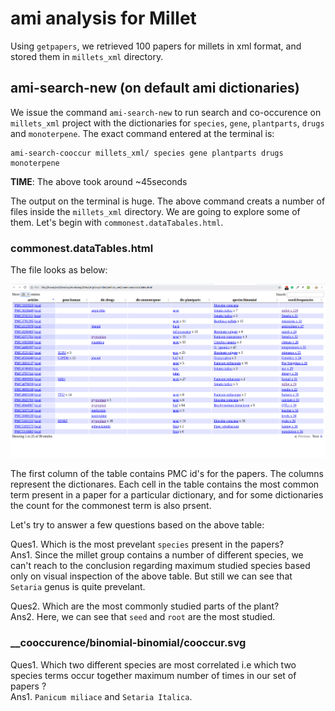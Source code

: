 # ami analysis for Millet

Using `getpapers`, we retrieved 100 papers for millets in xml format, and stored them in `millets_xml` directory.

## ami-search-new (on default ami dictionaries)
We issue the command `ami-search-new` to run search and co-occurence on `millets_xml` project with the dictionaries for `species`, `gene`, `plantparts`, `drugs` and `monoterpene`. The exact command entered at the terminal is:
```
ami-search-cooccur millets_xml/ species gene plantparts drugs monoterpene
```

**TIME**: The above took around ~45seconds

The output on the terminal is huge. The above command creats a number of files inside the `millets_xml` directory. We are going to explore some of them. Let's begin with `commonest.dataTabales.html`.

### commonest.dataTables.html
The file looks as below:

![commonest.dataTables.html](assets/commonest_dataTables.png)

The first column of the table contains PMC id's for the papers. The columns represent the dictionares. Each cell in the table contains the most common term present in a paper for a particular dictionary, and for some dictionaries the count for the commonest term is also prsent. 

Let's try to answer a few questions based on the above table:

Ques1. Which is the most prevelant `species` present in the papers?   
Ans1.  Since the millet group contains a number of different species, we can't reach to the conclusion regarding maximum studied species based only on visual inspection of the above table. But still we can see that `Setaria` genus is quite prevelant. 

Ques2.  Which are the most commonly studied parts of the plant?   
Ans2.  Here, we can see that `seed` and `root` are the most studied.

### __cooccurence/binomial-binomial/cooccur.svg
Ques1. Which two different species are most correlated i.e which two species terms occur together maximum number of times in our set of papers ?   
Ans1. `Panicum miliace` and `Setaria Italica`. 





